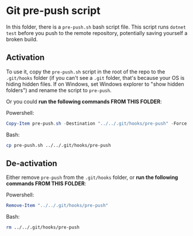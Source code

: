 # Git pre-push script

In this folder, there is a `pre-push.sh` bash script file. This script runs `dotnet test` before you push to the remote repository, potentially saving yourself a broken build.

## Activation

To use it, copy the `pre-push.sh` script in the root of the repo to the `.git/hooks` folder (if you can't see a `.git` folder, that's because your OS is hiding hidden files. If on Windows, set Windows explorer to "show hidden folders") and rename the script to `pre-push`.

Or you could **run the following commands FROM THIS FOLDER**:

Powershell:

```powershell
Copy-Item pre-push.sh -Destination "../../.git/hooks/pre-push" -Force
```

Bash:

```bash
cp pre-push.sh ../../.git/hooks/pre-push
```

## De-activation

Either remove `pre-push` from the `.git/hooks` folder, or **run the following commands FROM THIS FOLDER**:

Powershell:

```powershell
Remove-Item "../../.git/hooks/pre-push"
```

Bash:

```bash
rm ../../.git/hooks/pre-push
```